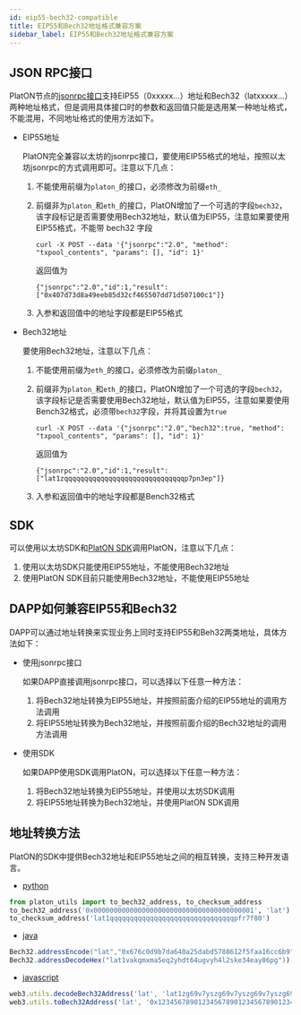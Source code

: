 ```yaml
---
id: eip55-bech32-compatible
title: EIP55和Bech32地址格式兼容方案
sidebar_label: EIP55和Bech32地址格式兼容方案
---
```


## JSON RPC接口

PlatON节点的[jsonrpc接口](https://devdocs.platon.network/docs/en/Json_Rpc)支持EIP55（0xxxxx...）地址和Bech32（latxxxxx...）两种地址格式，但是调用具体接口时的参数和返回值只能是选用某一种地址格式，不能混用，不同地址格式的使用方法如下。

- EIP55地址

  PlatON完全兼容以太坊的jsonrpc接口，要使用EIP55格式的地址，按照以太坊jsonrpc的方式调用即可。注意以下几点：

  1. 不能使用前缀为`platon_`的接口，必须修改为前缀`eth_`

  2. 前缀非为`platon_`和`eth_`的接口，PlatON增加了一个可选的字段`bech32`，该字段标记是否需要使用Bech32地址，默认值为EIP55，注意如果要使用EIP55格式，不能带 bech32 字段

     ```
     curl -X POST --data '{"jsonrpc":"2.0", "method": "txpool_contents", "params": [], "id": 1}'
     ```

     返回值为

     ```
     {"jsonrpc":"2.0","id":1,"result":["0x407d73d8a49eeb85d32cf465507dd71d507100c1"]}
     ```

  3. 入参和返回值中的地址字段都是EIP55格式

- Bech32地址

  要使用Bech32地址，注意以下几点：

  1. 不能使用前缀为`eth_`的接口，必须修改为前缀`platon_`

  2. 前缀非为`platon_`和`eth_`的接口，PlatON增加了一个可选的字段`bech32`，该字段标记是否需要使用Bech32地址，默认值为EIP55，注意如果要使用Bench32格式，必须带`bech32`字段，并将其设置为`true`

     ```
     curl -X POST --data '{"jsonrpc":"2.0","bech32":true, "method": "txpool_contents", "params": [], "id": 1}'
     ```

     返回值为

     ```
     {"jsonrpc":"2.0","id":1,"result":["lat1zqqqqqqqqqqqqqqqqqqqqqqqqqqqqqqp7pn3ep"]}
     ```

  3. 入参和返回值中的地址字段都是Bench32格式

## SDK

可以使用以太坊SDK和[PlatON SDK](https://devdocs.platon.network/docs/en/Java_SDK)调用PlatON，注意以下几点：

1. 使用以太坊SDK只能使用EIP55地址，不能使用Bech32地址
2. 使用PlatON SDK目前只能使用Bech32地址，不能使用EIP55地址

## DAPP如何兼容EIP55和Bech32

DAPP可以通过地址转换来实现业务上同时支持EIP55和Beh32两类地址，具体方法如下：

- 使用jsonrpc接口

  如果DAPP直接调用jsonrpc接口，可以选择以下任意一种方法：

  1. 将Bech32地址转换为EIP55地址，并按照前面介绍的EIP55地址的调用方法调用
  2. 将EIP55地址转换为Bech32地址，并按照前面介绍的Bech32地址的调用方法调用

- 使用SDK

  如果DAPP使用SDK调用PlatON，可以选择以下任意一种方法：

  1. 将Bech32地址转换为EIP55地址，并使用以太坊SDK调用
  2. 将EIP55地址转换为Bech32地址，并使用PlatON SDK调用

## 地址转换方法

PlatON的SDK中提供Bech32地址和EIP55地址之间的相互转换，支持三种开发语言。

- [python](https://devdocs.platon.network/docs/en/Python_SDK)

``` python
from platon_utils import to_bech32_address, to_checksum_address
to_bech32_address('0x0000000000000000000000000000000000000001', 'lat')
to_checksum_address('lat1qqqqqqqqqqqqqqqqqqqqqqqqqqqqqqqpfr7f80')
```

- [java](https://devdocs.platon.network/docs/en/Java_SDK)

``` java
Bech32.addressEncode("lat","0x676c0d9b7da640a25dabd5788612f5faa16cc6b9"));
Bech32.addressDecodeHex("lat1vakqmxma5eq2yhdt64ugvyh4l2ske34eay86pg"));
```

- [javascript](https://devdocs.platon.network/docs/en/JS_SDK/#web3utilstobech32address)

``` js
web3.utils.decodeBech32Address('lat', 'lat1zg69v7yszg69v7yszg69v7yszg69v7y30mluqx');
web3.utils.toBech32Address('lat', '0x1234567890123456789012345678901234567891');
```







